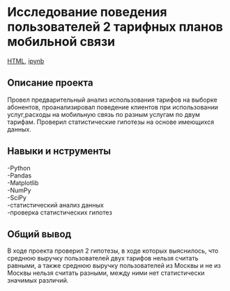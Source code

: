 # Исследование поведения пользователей 2 тарифных планов мобильной связи
[HTML](https://github.com/Eldarlakec/Portfolio/blob/main/Проект%204/Исследование%20поведения%20пользователей%202%20тарифных%20планов%20мобильной%20связи.html), [ipynb](https://github.com/Eldarlakec/Portfolio/blob/main/Проект%204/Исследование%20поведения%20пользователей%202%20тарифных%20планов%20мобильной%20связи.ipynb)

## Описание проекта
Провел предварительный анализ использования тарифов на выборке абонентов, проанализировал поведение клиентов при использовании услуг,расходы на мобильную связь по разным услугам по двум тарифам. Проверил статистические гипотезы на основе имеющихся данных.
## Навыки и нструменты
-Python  
-Pandas  
-Matplotlib  
-NumPy  
-SciPy  
-статистический анализ данных  
-проверка статистических гипотез  
## Общий вывод
В ходе проекта проверил 2 гипотезы, в ходе которых выяснилось, что среднюю выручку пользователей двух тарифов нельзя считать равными, а также среднюю выручку пользователей из Москвы и не из Москвы нельзя считать разными, между ними нет статистически значимых различий.
